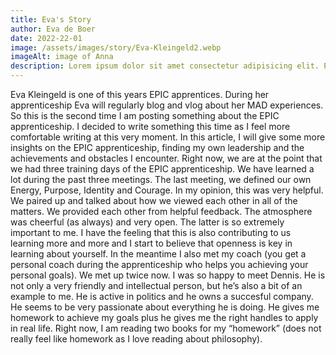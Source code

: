 ```yaml
---
title: Eva's Story
author: Eva de Boer
date: 2022-22-01
image: /assets/images/story/Eva-Kleingeld2.webp
imageAlt: image of Anna
description: Lorem ipsum dolor sit amet consectetur adipisicing elit. Perferendis accusantium sit illo neque rem omnis quaerat.
---
```


Eva Kleingeld is one of this years EPIC apprentices. During her apprenticeship Eva will regularly blog and vlog about
her MAD experiences. So this is the second time I am posting something about the EPIC apprenticeship. I decided to write
something this time as I feel more comfortable writing at this very moment. In this article, I will give some more
insights on the EPIC apprenticeship, finding my own leadership and the achievements and obstacles I encounter. Right
now, we are at the point that we had three training days of the EPIC apprenticeship. We have learned a lot during the
past three meetings. The last meeting, we defined our own Energy, Purpose, Identity and Courage. In my opinion, this was
very helpful. We paired up and talked about how we viewed each other in all of the matters. We provided each other from
helpful feedback. The atmosphere was cheerful (as always) and very open. The latter is so extremely important to me. I
have the feeling that this is also contributing to us learning more and more and I start to believe that openness is key
in learning about yourself. In the meantime I also met my coach (you get a personal coach during the apprenticeship who
helps you achieving your personal goals). We met up twice now. I was so happy to meet Dennis. He is not only a very
friendly and intellectual person, but he’s also a bit of an example to me. He is active in politics and he owns a
succesful company. He seems to be very passionate about everything he is doing. He gives me homework to achieve my goals
plus he gives me the right handles to apply in real life. Right now, I am reading two books for my “homework” (does not
really feel like homework as I love reading about philosophy).
